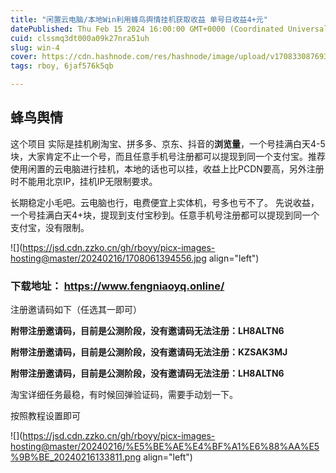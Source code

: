 ```yaml
---
title: "闲置云电脑/本地Win利用蜂鸟舆情挂机获取收益 单号日收益4+元"
datePublished: Thu Feb 15 2024 16:00:00 GMT+0000 (Coordinated Universal Time)
cuid: clssmq3dt000a09k27nra51uh
slug: win-4
cover: https://cdn.hashnode.com/res/hashnode/image/upload/v1708330876938/931924a5-c00c-4aeb-80a0-d893fa8a9a29.png
tags: rboy, 6jaf576k5qb

---
```


## **蜂鸟舆情**

这个项目 实际是挂机刷淘宝、拼多多、京东、抖音的**浏览量**，一个号挂满白天4-5块，大家肯定不止一个号，而且任意手机号注册都可以提现到同一个支付宝。推荐使用闲置的云电脑进行挂机，本地的话也可以挂，收益上比PCDN要高，另外注册时不能用北京IP，挂机IP无限制要求。

长期稳定小毛吧。云电脑也行，电费便宜上实体机，号多也亏不了。 先说收益，一个号挂满白天4+块，提现到支付宝秒到。任意手机号注册都可以提现到同一个支付宝，没有限制。

![](https://jsd.cdn.zzko.cn/gh/rboyy/picx-images-hosting@master/20240216/1708061394556.jpg align="left")

### 下载地址： https://www.fengniaoyq.online/

注册邀请码如下（任选其一即可）

**附带注册邀请码，目前是公测阶段，没有邀请码无法注册：LH8ALTN6**

**附带注册邀请码，目前是公测阶段，没有邀请码无法注册：KZSAK3MJ**

**附带注册邀请码，目前是公测阶段，没有邀请码无法注册：LH8ALTN6**

淘宝详细任务最稳，有时候回弹验证码，需要手动划一下。

按照教程设置即可

![](https://jsd.cdn.zzko.cn/gh/rboyy/picx-images-hosting@master/20240216/%E5%BE%AE%E4%BF%A1%E6%88%AA%E5%9B%BE_20240216133811.png align="left")
